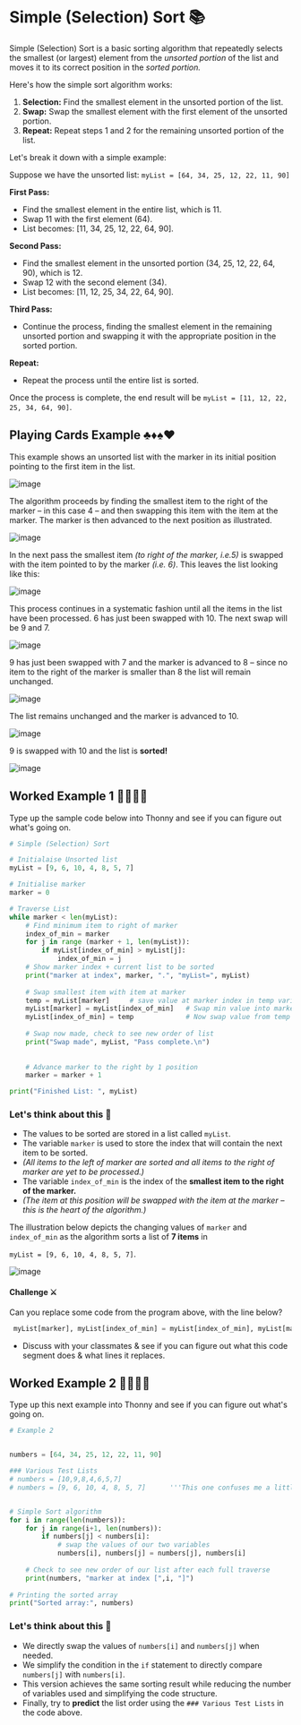 # Simple (Selection) Sort 📚

Simple (Selection) Sort is a basic sorting algorithm that repeatedly selects the smallest (or largest) element from the _unsorted portion_ of the list and moves it to its correct position in the _sorted portion._

Here's how the simple sort algorithm works:

1. **Selection:** Find the smallest element in the unsorted portion of the list.
2. **Swap:** Swap the smallest element with the first element of the unsorted portion.
3. **Repeat:** Repeat steps 1 and 2 for the remaining unsorted portion of the list.
   
Let's break it down with a simple example:

Suppose we have the unsorted list: ``myList = [64, 34, 25, 12, 22, 11, 90]``

**First Pass:**
- Find the smallest element in the entire list, which is 11.
- Swap 11 with the first element (64).
- List becomes: [11, 34, 25, 12, 22, 64, 90].

**Second Pass:**
- Find the smallest element in the unsorted portion (34, 25, 12, 22, 64, 90), which is 12.
- Swap 12 with the second element (34).
- List becomes: [11, 12, 25, 34, 22, 64, 90].

**Third Pass:**
- Continue the process, finding the smallest element in the remaining unsorted portion and swapping it with the appropriate position in the sorted portion.

**Repeat:**
- Repeat the process until the entire list is sorted.

Once the process is complete, the end result will be  `myList = [11, 12, 22, 25, 34, 64, 90]`.

## Playing Cards Example ♣️♦️♠️♥️
This example shows an unsorted list with the marker in its initial position pointing to the first item in the list.

![image](https://github.com/ross-bish/Algorithms/assets/83789503/b39e41ef-383c-4e38-800f-e90741b2bf23)

The algorithm proceeds by finding the smallest item to the right of the marker – in this case 4 – and then swapping this item with the item at the marker. 
The marker is then advanced to the next position as illustrated.

![image](https://github.com/ross-bish/Algorithms/assets/83789503/ce0c4860-571c-4824-b2b0-4ceb34bf9f95)

In the next pass the smallest item _(to right of the marker, i.e.5)_ is swapped with the item pointed to by the marker _(i.e. 6)_. 
This leaves the list looking like this:

![image](https://github.com/ross-bish/Algorithms/assets/83789503/20b0abcd-b4bb-47de-b385-03edaf0f890e)

This process continues in a systematic fashion until all the items in the list have been processed.
6 has just been swapped with 10. The next swap will be 9 and 7.

![image](https://github.com/ross-bish/Algorithms/assets/83789503/bf7b36a3-0f9e-49d0-a4ce-9037a363a483)

9 has just been swapped with 7 and the marker is advanced to 8 – since no item to the right of the marker is smaller than 8 the list will remain unchanged.

![image](https://github.com/ross-bish/Algorithms/assets/83789503/2a63a7bd-5ebd-4179-a882-f28cf9c8c461)

The list remains unchanged and the marker is advanced to 10.

![image](https://github.com/ross-bish/Algorithms/assets/83789503/aec21bdb-2871-462d-bf9d-f9ee78d368b0)

9 is swapped with 10 and the list is **sorted!**

![image](https://github.com/ross-bish/Algorithms/assets/83789503/d1cde7e1-2ea8-4c1b-aac5-63eea6efcc6b)

## Worked Example 1 👨🏽‍💻📝 
Type up the sample code below into Thonny and see if you can figure out what's going on.

````python
# Simple (Selection) Sort

# Initialaise Unsorted list
myList = [9, 6, 10, 4, 8, 5, 7]

# Initialise marker
marker = 0

# Traverse List
while marker < len(myList):
    # Find minimum item to right of marker
    index_of_min = marker
    for j in range (marker + 1, len(myList)):
        if myList[index_of_min] > myList[j]:
            index_of_min = j
    # Show marker index + current list to be sorted
    print("marker at index", marker, ".", "myList=", myList)
    
    # Swap smallest item with item at marker
    temp = myList[marker]     # save value at marker index in temp variable
    myList[marker] = myList[index_of_min]   # Swap min value into marker index
    myList[index_of_min] = temp             # Now swap value from temp variable into original min position
    
    # Swap now made, check to see new order of list
    print("Swap made", myList, "Pass complete.\n")
    
    
    # Advance marker to the right by 1 position
    marker = marker + 1

print("Finished List: ", myList)
````
### Let's think about this 🤔 

- The values to be sorted are stored in a list called `myList`.
- The variable ``marker`` is used to store the index that will contain the next item to be sorted.
- _(All items to the left of marker are sorted and all items to the right of marker are yet to be processed.)_
- The variable ``index_of_min`` is the index of the **smallest item to the right of the marker.**
- _(The item at this position will be swapped with the item at the marker – this is the heart of the algorithm.)_

The illustration below depicts the changing values of ``marker`` and ``index_of_min`` as the algorithm sorts a list of **7 items** in 

`myList = [9, 6, 10, 4, 8, 5, 7]`.

![image](https://github.com/ross-bish/Algorithms/assets/83789503/74bc59e6-81b4-47ea-b32b-9f55ab4e8820)

#### Challenge ⚔️
Can you replace some code from the program above, with the line below?

````python
 myList[marker], myList[index_of_min] = myList[index_of_min], myList[marker]
````
- Discuss with your classmates & see if you can figure out what this code segment does & what lines it replaces.

## Worked Example 2 👨🏽‍💻📝 
Type up this next example into Thonny and see if you can figure out what's going on.


````python
# Example 2


numbers = [64, 34, 25, 12, 22, 11, 90]

### Various Test Lists
# numbers = [10,9,8,4,6,5,7]
# numbers = [9, 6, 10, 4, 8, 5, 7]		'''This one confuses me a little'''


# Simple Sort algorithm 
for i in range(len(numbers)):
    for j in range(i+1, len(numbers)):
        if numbers[j] < numbers[i]:
            # swap the values of our two variables
            numbers[i], numbers[j] = numbers[j], numbers[i]
            
    # Check to see new order of our list after each full traverse
    print(numbers, "marker at index [",i, "]")
    
# Printing the sorted array
print("Sorted array:", numbers)


````

### Let's think about this 🤔 

- We directly swap the values of ``numbers[i]`` and ``numbers[j]`` when needed.
- We simplify the condition in the ``if`` statement to directly compare ``numbers[j]`` with ``numbers[i]``.
- This version achieves the same sorting result while reducing the number of variables used and simplifying the code structure.
- Finally, try to **predict** the list order using the ``### Various Test Lists`` in the code above.



